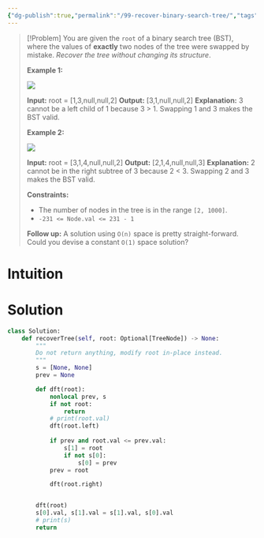 ```yaml
---
{"dg-publish":true,"permalink":"/99-recover-binary-search-tree/","tags":["tree","dfs","binaryTree","bst"]}
---
```


> [!Problem]
> You are given the `root` of a binary search tree (BST), where the values of **exactly** two nodes of the tree were swapped by mistake. _Recover the tree without changing its structure_.
> 
> **Example 1:**
> 
> ![](https://assets.leetcode.com/uploads/2020/10/28/recover1.jpg)
> 
> **Input:** root = [1,3,null,null,2]
> **Output:** [3,1,null,null,2]
> **Explanation:** 3 cannot be a left child of 1 because 3 > 1. Swapping 1 and 3 makes the BST valid.
> 
> **Example 2:**
> 
> ![](https://assets.leetcode.com/uploads/2020/10/28/recover2.jpg)
> 
> **Input:** root = [3,1,4,null,null,2]
> **Output:** [2,1,4,null,null,3]
> **Explanation:** 2 cannot be in the right subtree of 3 because 2 < 3. Swapping 2 and 3 makes the BST valid.
> 
> **Constraints:**
> 
> - The number of nodes in the tree is in the range `[2, 1000]`.
> - `-231 <= Node.val <= 231 - 1`
> 
> **Follow up:** A solution using `O(n)` space is pretty straight-forward. Could you devise a constant `O(1)` space solution?

# Intuition

# Solution
```python
class Solution:
    def recoverTree(self, root: Optional[TreeNode]) -> None:
        """
        Do not return anything, modify root in-place instead.
        """
        s = [None, None]
        prev = None

        def dft(root):
            nonlocal prev, s
            if not root:
                return
            # print(root.val)
            dft(root.left)
            
            if prev and root.val <= prev.val:
                s[1] = root
                if not s[0]:
                    s[0] = prev
            prev = root

            dft(root.right)


        dft(root)
        s[0].val, s[1].val = s[1].val, s[0].val
        # print(s)
        return
```